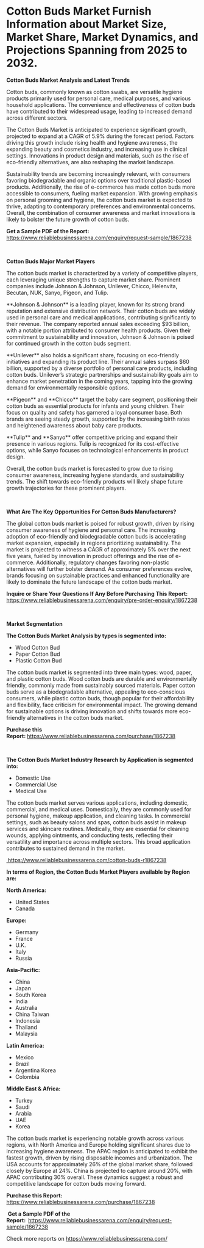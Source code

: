 <p><h1>Cotton Buds Market Furnish Information about Market Size, Market Share, Market Dynamics, and Projections Spanning from 2025 to 2032.</h1></p><p><strong>Cotton Buds Market Analysis and Latest Trends</strong></p>
<p><p>Cotton buds, commonly known as cotton swabs, are versatile hygiene products primarily used for personal care, medical purposes, and various household applications. The convenience and effectiveness of cotton buds have contributed to their widespread usage, leading to increased demand across different sectors. </p><p>The Cotton Buds Market is anticipated to experience significant growth, projected to expand at a CAGR of 5.9% during the forecast period. Factors driving this growth include rising health and hygiene awareness, the expanding beauty and cosmetics industry, and increasing use in clinical settings. Innovations in product design and materials, such as the rise of eco-friendly alternatives, are also reshaping the market landscape. </p><p>Sustainability trends are becoming increasingly relevant, with consumers favoring biodegradable and organic options over traditional plastic-based products. Additionally, the rise of e-commerce has made cotton buds more accessible to consumers, fueling market expansion. With growing emphasis on personal grooming and hygiene, the cotton buds market is expected to thrive, adapting to contemporary preferences and environmental concerns. Overall, the combination of consumer awareness and market innovations is likely to bolster the future growth of cotton buds.</p></p>
<p><strong>Get a Sample PDF of the Report:&nbsp;</strong> <a href="https://www.reliablebusinessarena.com/enquiry/request-sample/1867238?utm_campaign=2527&utm_medium=2&utm_source=Github&utm_content=ia&utm_term=04042025&utm_id=cotton-buds">https://www.reliablebusinessarena.com/enquiry/request-sample/1867238</a></p>
<p>&nbsp;</p>
<p><strong>Cotton Buds Major Market Players</strong></p>
<p><p>The cotton buds market is characterized by a variety of competitive players, each leveraging unique strengths to capture market share. Prominent companies include Johnson & Johnson, Unilever, Chicco, Helenvita, Becutan, NUK, Sanyo, Pigeon, and Tulip.</p><p>**Johnson & Johnson** is a leading player, known for its strong brand reputation and extensive distribution network. Their cotton buds are widely used in personal care and medical applications, contributing significantly to their revenue. The company reported annual sales exceeding $93 billion, with a notable portion attributed to consumer health products. Given their commitment to sustainability and innovation, Johnson & Johnson is poised for continued growth in the cotton buds segment.</p><p>**Unilever** also holds a significant share, focusing on eco-friendly initiatives and expanding its product line. Their annual sales surpass $60 billion, supported by a diverse portfolio of personal care products, including cotton buds. Unilever’s strategic partnerships and sustainability goals aim to enhance market penetration in the coming years, tapping into the growing demand for environmentally responsible options.</p><p>**Pigeon** and **Chicco** target the baby care segment, positioning their cotton buds as essential products for infants and young children. Their focus on quality and safety has garnered a loyal consumer base. Both brands are seeing steady growth, supported by the increasing birth rates and heightened awareness about baby care products.</p><p>**Tulip** and **Sanyo** offer competitive pricing and expand their presence in various regions. Tulip is recognized for its cost-effective options, while Sanyo focuses on technological enhancements in product design.</p><p>Overall, the cotton buds market is forecasted to grow due to rising consumer awareness, increasing hygiene standards, and sustainability trends. The shift towards eco-friendly products will likely shape future growth trajectories for these prominent players.</p></p>
<p>&nbsp;</p>
<p><strong>What Are The Key Opportunities For Cotton Buds Manufacturers?</strong></p>
<p><p>The global cotton buds market is poised for robust growth, driven by rising consumer awareness of hygiene and personal care. The increasing adoption of eco-friendly and biodegradable cotton buds is accelerating market expansion, especially in regions prioritizing sustainability. The market is projected to witness a CAGR of approximately 5% over the next five years, fueled by innovation in product offerings and the rise of e-commerce. Additionally, regulatory changes favoring non-plastic alternatives will further bolster demand. As consumer preferences evolve, brands focusing on sustainable practices and enhanced functionality are likely to dominate the future landscape of the cotton buds market.</p></p>
<p><strong>Inquire or Share Your Questions If Any Before Purchasing This Report:</strong> <a href="https://www.reliablebusinessarena.com/enquiry/pre-order-enquiry/1867238?utm_campaign=2527&utm_medium=2&utm_source=Github&utm_content=ia&utm_term=04042025&utm_id=cotton-buds">https://www.reliablebusinessarena.com/enquiry/pre-order-enquiry/1867238</a></p>
<p>&nbsp;</p>
<p><strong>Market Segmentation</strong></p>
<p><strong>The Cotton Buds Market Analysis by types is segmented into:</strong></p>
<p><ul><li>Wood Cotton Bud</li><li>Paper Cotton Bud</li><li>Plastic Cotton Bud</li></ul></p>
<p><p>The cotton buds market is segmented into three main types: wood, paper, and plastic cotton buds. Wood cotton buds are durable and environmentally friendly, commonly made from sustainably sourced materials. Paper cotton buds serve as a biodegradable alternative, appealing to eco-conscious consumers, while plastic cotton buds, though popular for their affordability and flexibility, face criticism for environmental impact. The growing demand for sustainable options is driving innovation and shifts towards more eco-friendly alternatives in the cotton buds market.</p></p>
<p><strong>Purchase this Report:&nbsp;</strong><a href="https://www.reliablebusinessarena.com/purchase/1867238?utm_campaign=2527&utm_medium=2&utm_source=Github&utm_content=ia&utm_term=04042025&utm_id=cotton-buds">https://www.reliablebusinessarena.com/purchase/1867238</a></p>
<p>&nbsp;</p>
<p><strong>The Cotton Buds Market Industry Research by Application is segmented into:</strong></p>
<p><ul><li>Domestic Use</li><li>Commercial Use</li><li>Medical Use</li></ul></p>
<p><p>The cotton buds market serves various applications, including domestic, commercial, and medical uses. Domestically, they are commonly used for personal hygiene, makeup application, and cleaning tasks. In commercial settings, such as beauty salons and spas, cotton buds assist in makeup services and skincare routines. Medically, they are essential for cleaning wounds, applying ointments, and conducting tests, reflecting their versatility and importance across multiple sectors. This broad application contributes to sustained demand in the market.</p></p>
<p><a href="https://www.reliablebusinessarena.com/cotton-buds-r1867238?utm_campaign=2527&utm_medium=2&utm_source=Github&utm_content=ia&utm_term=04042025&utm_id=cotton-buds">&nbsp;https://www.reliablebusinessarena.com/cotton-buds-r1867238</a></p>
<p><strong>In terms of Region, the Cotton Buds Market Players available by Region are:</strong></p>
<p>
    <p> <strong> North America: </strong>
        <ul>
            <li>United States</li>
            <li>Canada</li>
        </ul>
        </p> 
    <p> <strong> Europe: </strong>
        <ul>
            <li>Germany</li>
            <li>France</li>
            <li>U.K.</li>
            <li>Italy</li>
            <li>Russia</li>
        </ul>
        </p> 
    <p> <strong> Asia-Pacific: </strong>
        <ul>
            <li>China</li>
            <li>Japan</li>
            <li>South Korea</li>
            <li>India</li>
            <li>Australia</li>
            <li>China Taiwan</li>
            <li>Indonesia</li>
            <li>Thailand</li>
            <li>Malaysia</li>
        </ul>
        </p> 
    <p> <strong> Latin America: </strong>
        <ul>
            <li>Mexico</li>
            <li>Brazil</li>
            <li>Argentina Korea</li>
            <li>Colombia</li>
        </ul>
        </p> 
    <p> <strong> Middle East & Africa: </strong>
        <ul>
            <li>Turkey</li>
            <li>Saudi</li>
            <li>Arabia</li>
            <li>UAE</li>
            <li>Korea</li>
        </ul>
    </p>
    </p>
<p><p>The cotton buds market is experiencing notable growth across various regions, with North America and Europe holding significant shares due to increasing hygiene awareness. The APAC region is anticipated to exhibit the fastest growth, driven by rising disposable incomes and urbanization. The USA accounts for approximately 26% of the global market share, followed closely by Europe at 24%. China is projected to capture around 20%, with APAC contributing 30% overall. These dynamics suggest a robust and competitive landscape for cotton buds moving forward.</p></p>
<p><strong>Purchase this Report: </strong><a href="https://www.reliablebusinessarena.com/purchase/1867238?utm_campaign=2527&utm_medium=2&utm_source=Github&utm_content=ia&utm_term=04042025&utm_id=cotton-buds">https://www.reliablebusinessarena.com/purchase/1867238</a></p>
<p>&nbsp;<strong>Get a Sample PDF of the Report:&nbsp;&nbsp;</strong><a href="https://www.reliablebusinessarena.com/enquiry/request-sample/1867238?utm_campaign=2527&utm_medium=2&utm_source=Github&utm_content=ia&utm_term=04042025&utm_id=cotton-buds">https://www.reliablebusinessarena.com/enquiry/request-sample/1867238</a></p>
<p><strong></strong></p>
<p>Check more reports on <a href="https://www.reliablebusinessarena.com/?utm_campaign=2527&utm_medium=2&utm_source=Github&utm_content=ia&utm_term=04042025&utm_id=cotton-buds">https://www.reliablebusinessarena.com/</a></p>